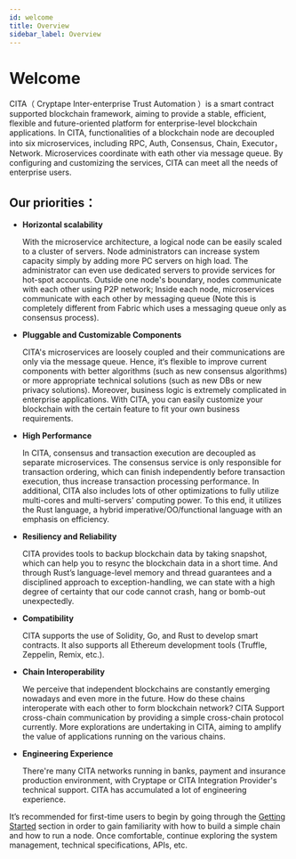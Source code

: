 ```yaml
---
id: welcome
title: Overview
sidebar_label: Overview
---
```


# Welcome

<translate>CITA（ Cryptape Inter-enterprise Trust Automation ）is a smart contract supported blockchain framework,
aiming to provide a stable, efficient, flexible and future-oriented platform for enterprise-level blockchain applications. </translate>
In CITA, functionalities of a blockchain node are decoupled into six microservices, including RPC, Auth, Consensus, Chain, Executor，Network.
Microservices coordinate with eath other via message queue. By configuring and customizing the services, CITA can meet all the needs of enterprise users.

## Our priorities：

- **Horizontal scalability**

  With the microservice architecture, a logical node can be easily scaled to a cluster of servers.
  Node administrators can increase system capacity simply by adding more PC servers on high load.
  The administrator can even use dedicated servers to provide services for hot-spot accounts.
  Outside one node's boundary, nodes communicate with each other using P2P network;
  Inside each node, microservices communicate with each other by messaging queue
  (Note this is completely different from Fabric which uses a messaging queue only as consensus process).

- **Pluggable and Customizable Components**

  CITA's microservices are loosely coupled and their communications are only via the message queue.
  Hence, it‘s flexible to improve current components with better algorithms (such as new consensus algorithms) or more appropriate technical solutions (such as new DBs or new privacy solutions).
  Moreover, business logic is extremely complicated in enterprise applications.
  With CITA, you can easily customize your blockchain with the certain feature to fit your own business requirements.

- **High Performance**

  In CITA, consensus and transaction execution are decoupled as separate microservices.
  The consensus service is only responsible for transaction ordering, which can finish independently before transaction execution, thus increase transaction processing performance.
  In additional, CITA also includes lots of other optimizations to fully utilize multi-cores and multi-servers' computing power.
  To this end, it utilizes the Rust language, a hybrid imperative/OO/functional language with an emphasis on efficiency.

- **Resiliency and Reliability**

  CITA provides tools to backup blockchain data by taking snapshot, which can help you to resync the blockchain data in a short time.
  And through Rust’s language-level memory and thread guarantees and a disciplined approach to exception-handling, we can state with a high degree of certainty that our code cannot crash, hang or bomb-out unexpectedly.

- **Compatibility**

  CITA supports the use of Solidity, Go, and Rust to develop smart contracts. It also supports all Ethereum development tools (Truffle, Zeppelin, Remix, etc.).

- **Chain Interoperability**

  We perceive that independent blockchains are constantly emerging nowadays and even more in the future.
  How do these chains interoperate with each other to form blockchain network? CITA Support cross-chain communication by providing a simple cross-chain protocol currently.
  More explorations are undertaking in CITA, aiming to amplify the value of applications running on the various chains.

- **Engineering Experience**

  There're many CITA networks running in banks, payment and insurance production environment, with Cryptape or CITA Integration Provider's technical support. CITA has accumulated a lot of engineering experience.

It’s recommended for first-time users to begin by going through the [Getting Started](./chain/getting_started) section in order to gain familiarity with how to build a simple chain and how to run a node.
Once comfortable, continue exploring the system management, technical specifications, APIs, etc.
